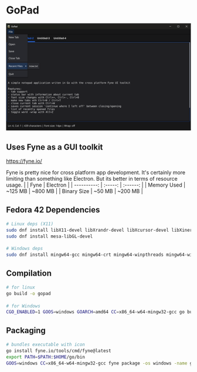 
# GoPad

<img src="screenshot.png" />


## Uses Fyne as a GUI toolkit
https://fyne.io/

Fyne is pretty nice for cross platform app development.
It's certainly more limiting than something like Electron.
But its better in terms of resource usage.
|             | Fyne    | Electron |
| ----------: | :-----: | :------: |
| Memory Used | ~125 MB | ~800 MB  |
| Binary Size | ~50 MB  | ~200 MB  |


## Fedora 42 Dependencies
```sh
# Linux deps (X11)
sudo dnf install libX11-devel libXrandr-devel libXcursor-devel libXinerama-devel libXi-devel libXxf86vm-devel libX11-devel
sudo dnf install mesa-libGL-devel

# Windows deps
sudo dnf install mingw64-gcc mingw64-crt mingw64-winpthreads mingw64-windows-default-manifest
```

## Compilation
```sh
# for linux
go build -o gopad

# for Windows
CGO_ENABLED=1 GOOS=windows GOARCH=amd64 CC=x86_64-w64-mingw32-gcc go build -o gopad.exe
```

## Packaging
```sh
# bundles executable with icon
go install fyne.io/tools/cmd/fyne@latest
export PATH=$PATH:$HOME/go/bin
GOOS=windows CC=x86_64-w64-mingw32-gcc fyne package -os windows -name gopad.exe
```

